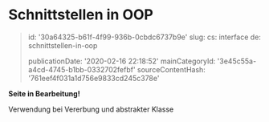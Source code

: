 Schnittstellen in OOP
=====================

> id: '30a64325-b61f-4f99-936b-0cbdc6737b9e'
> slug:
> 	cs: interface
> 	de: schnittstellen-in-oop
> 
> publicationDate: '2020-02-16 22:18:52'
> mainCategoryId: '3e45c55a-a4cd-4745-b1bb-0332702fefbf'
> sourceContentHash: '761eef4f031a1d756e9833cd245c378e'

**Seite in Bearbeitung!**

Verwendung bei Vererbung und abstrakter Klasse
